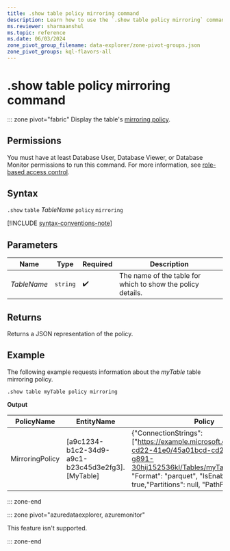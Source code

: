 ```yaml
---
title: .show table policy mirroring command
description: Learn how to use the `.show table policy mirroring` command to display the table's mirroring policy.
ms.reviewer: sharmaanshul
ms.topic: reference
ms.date: 06/03/2024
zone_pivot_group_filename: data-explorer/zone-pivot-groups.json
zone_pivot_groups: kql-flavors-all
---
```

# .show table policy mirroring command

::: zone pivot="fabric"
Display the table's [mirroring policy](mirroring-policy.md).

## Permissions

You must have at least Database User, Database Viewer, or Database Monitor permissions to run this command. For more information, see [role-based access control](access-control/role-based-access-control.md).

## Syntax

`.show` `table` *TableName* `policy` `mirroring`

[!INCLUDE [syntax-conventions-note](../../includes/syntax-conventions-note.md)]

## Parameters

|Name|Type|Required|Description|
|--|--|--|--|
|*TableName*| `string` | :heavy_check_mark:|The name of the table for which to show the policy details.|

## Returns

Returns a JSON representation of the policy.

## Example

The following example requests information about the *myTable* table mirroring policy.

```kusto
.show table myTable policy mirroring 
```

**Output**

|PolicyName|EntityName|Policy|ChildEntities| EntityType|
|------|------|------|------|------|
|MirroringPolicy|[a9c1234-b1c2-34d9-a9c1-b23c45d3e2fg3].[MyTable]	|{"ConnectionStrings": ["https://example.microsoft.com/45a01bcd-cd22-41e0/45a01bcd-cd22-41e0-567f-g891-30hij152536kl/Tables/myTable/;******"], "Format": "parquet", "IsEnabled": true,"Partitions": null, "PathFormat": null} | | Table|

::: zone-end

::: zone pivot="azuredataexplorer, azuremonitor"

This feature isn't supported.

::: zone-end
